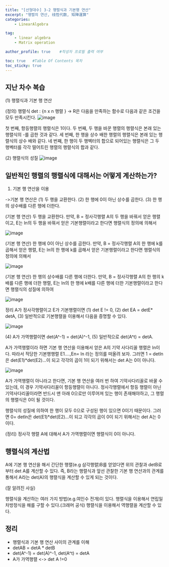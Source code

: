 ```yaml
---
title: "[선형대수] 3-2 행렬식과 기본행 연산"
excerpt: "행렬의 연산, 线性代数, 矩陣運算"
categories:
    - LinearAlgebra

tag:
    - linear algebra
    - Matrix operation

author_profile: true    #작성자 프로필 출력 여부

toc: true   #Table Of Contents 목차 
toc_sticky: true
---
```

## 지난 차수 복습
(1) 행렬식과 기본 행 연산

(정의) 행렬식 det : {n x n 행렬 } -> R은 다음을 만족하는 함수로 다음과 같은 조건을 모두 만족시킨다.
![image](https://user-images.githubusercontent.com/81638919/136737199-b86a0fde-a33f-47ce-a20f-7e0062fcbf17.png)

첫 번째, 항등행렬의 행렬식은 1이다.
두 번째, 두 행을 바꾼 행렬의 행렬식은 본래 있는 행렬식의 -를 곱한 것과 같다.
세 번째, 한 행을 상수 배한 행렬의 행렬식은 본래 있는 행렬식의 상수 배와 같다.
네 번째, 한 행이 두 행벡터의 합으로 되어있는 행렬식은 그 두 행벡터를 각각 떨어트린 행렬의 행렬식의 합과 같다.

(2) 행렬식의 성질
![image](https://user-images.githubusercontent.com/81638919/136737236-94250c0d-cdb8-446d-88ce-0c67def3671f.png)

## 일반적인 행렬의 행렬식에 대해서는 어떻게 계산하는가?

1. 기본 행 연산을 이용

->기본 행 연산은
(1) 두 행을 교환한다.
(2) 한 행에 0이 아닌 상수를 곱한다.
(3) 한 행의 상수배를 다른 행에 더한다.

(기본 행 연산) 두 행을 교환한다.
만약, B = 정사각행렬 A의 두 행을 바꿔서 얻은 행렬이고, E는 ln의 두 행을 바꿔서 얻은 기본행렬이라고 한다면
행렬식의 정의에 의해서

![image](https://user-images.githubusercontent.com/81638919/136740869-7aa8d660-410a-4077-bca9-68e910d23b52.png)

(기본 행 연산) 한 행에 0이 아닌 상수를 곱한다.
만약, B = 정사각행렬 A의 한 행에 k를 곱해서 얻은 행렬, E는 ln의 한 행에 k를 곱해서 얻은 기본행렬이라고 한다면
행렬식의 정의에 의해서

![image](https://user-images.githubusercontent.com/81638919/136740898-f7dbb682-6790-4169-8c3b-bfb19ea5ffee.png)


(기본 행 연산) 한 행의 상수배를 다른 행에 더한다.
만약, B = 정사각행렬 A의 한 행의 k배를 다른 행에 더한 행렬, E는 ln의 한 행에 k배를 다른 행에 더한 기본행렬이라고 한다면
행렬식의 성질에 의하여 

![image](https://user-images.githubusercontent.com/81638919/136740914-ccf78665-e823-496d-8eca-39209ae1029c.png)


정리 A가 정사각행렬이고 E가 기본행렬이면 
(1) det E != 0,
(2) det EA = detE* detA,
(3) 일반적으로 기본행렬을 이용해서 다음을 증명할 수 있다.

![image](https://user-images.githubusercontent.com/81638919/136738664-c7833ff5-e096-4d05-9000-1e69d2d502eb.png)


(4) A가 가역행렬이면 det(A^-1) = det(A)^-1,
(5) 일반적으로 det(A^t) = detA.

A가 가역행렬이라 하면 기본 행 연산을 이용해서 얻은 A의 기약 사다리꼴 행렬은 ln이다.
따라서 적당한 기본행행렬 E1....,En= ln 라는 정의를 떠올려 보자.
그러면 1 = detln은 det(E1)*det(E2)...이 되고 각각의 곱이 1이 되기 위해서는 det A는 0이 아니다.

![image](https://user-images.githubusercontent.com/81638919/136739013-49d36c5f-7900-4529-8d7a-39a588f3dcac.png)


A가 가역행렬이 아니라고 한다면, 기본 행 연산을 여러 번 하여 기약사다리꼴로 바꿀 수 있는데, 이 경우 기약사다리꼴이 항등행렬이 아니다.
정사각행렬에서 항등 행렬이 아닌 기약사다리꼴이라면 반드시 맨 아래 0으로만 이루어져 있는 행이 존재해야하고,
그 행렬의 행렬식은 0이 될 것이다.

행렬식의 성질에 의하여 한 행이 모두 0으로 구성된 행이 있으면 0이기 때문이다.
그러면 0= detln은 det(E1)*det(E2)...이 되고 각각의 곱이 0이 되기 위해서는 det A는 0이다.

(정리)
정사각 행렬 A에 대해서 A가 가역행렬이면 행렬식이 0이 아니다.

## 행렬식의 계산법

A에 기본 행 연산을 해서 간단한 행렬(e.g 삼각행렬)B를 얻었다면 위의 관찰과 detB로 부터 det A를 계산할 수 있다. 즉, B라는 행렬식과 앞선 관찰한 기본 행 연산과의 관계를 통해서 A라는 det(A)의 행렬식을 계산할 수 있게 되는 것이다.

(잘 알려진 사실)

행렬식을 계산하는 여러 가지 방법(e.g.여인수 전개)이 있다.
행렬식을 이용해서 연립일차방정식을 해를 구할 수 있다.(크래머 공식)
행렬식을 이용해서 역행렬을 계산할 수 있다.

## 정리

- 행렬식과 기본 행 연산 사이의 관계를 이해
- detAB = detA * detB
- det(A^-1) = det(A)^-1, det(A^t) = detA
- A가 가역행렬 <-> det A !=0

